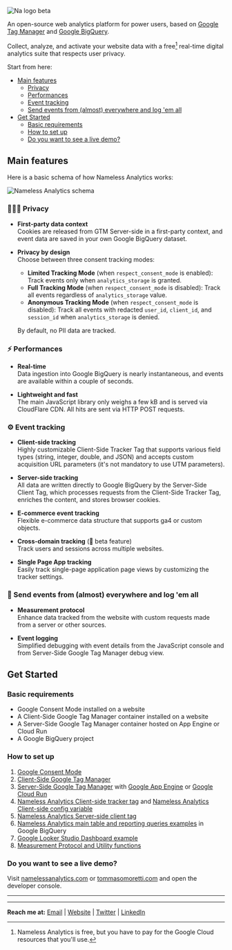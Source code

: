 ![Na logo beta](https://github.com/tommasomoretti/nameless-analytics/assets/29273232/7d4ded5e-4b79-46a2-b089-03997724fd10)

An open-source web analytics platform for power users, based on [Google Tag Manager](https://marketingplatform.google.com/intl/it/about/tag-manager/) and [Google BigQuery](https://cloud.google.com/bigquery).

Collect, analyze, and activate your website data with a free[^1] real-time digital analytics suite that respects user privacy.

Start from here:
- [Main features](#main-features)
  - [Privacy](#%EF%B8%8F-privacy)
  - [Performances](#%EF%B8%8F-performances)
  - [Event tracking](#-event-tracking)
  - [Send events from (almost) everywhere and log 'em all](#-send-events-from-almost-everywhere-and-log-em-all)
- [Get Started](#get-started)
  - [Basic requirements](#basic-requirements)
  - [How to set up](#how-to-set-up)
  - [Do you want to see a live demo?](#do-you-want-to-see-a-live-demo)
 


## Main features
Here is a basic schema of how Nameless Analytics works:

![Nameless Analytics schema](https://github.com/user-attachments/assets/1489c365-ce6e-4109-97e2-91b0debdc91e)


### 🕵🏻‍♂️ Privacy

- **First-party data context**\
  Cookies are released from GTM Server-side in a first-party context, and event data are saved in your own Google BigQuery dataset.

- **Privacy by design**\
  Choose between three consent tracking modes:
  - **Limited Tracking Mode** (when `respect_consent_mode` is enabled): Track events only when `analytics_storage` is granted.
  - **Full Tracking Mode** (when `respect_consent_mode` is disabled): Track all events regardless of `analytics_storage` value.
  - **Anonymous Tracking Mode** (when `respect_consent_mode` is disabled): Track all events with redacted `user_id`, `client_id`, and `session_id` when `analytics_storage` is denied.

  By default, no PII data are tracked.


### ⚡️ Performances

- **Real-time**\
  Data ingestion into Google BigQuery is nearly instantaneous, and events are available within a couple of seconds.

- **Lightweight and fast**\
  The main JavaScript library only weighs a few kB and is served via CloudFlare CDN. All hits are sent via HTTP POST requests.


### ⚙ Event tracking

- **Client-side tracking**\
  Highly customizable Client-Side Tracker Tag that supports various field types (string, integer, double, and JSON) and accepts custom acquisition URL parameters (it's not mandatory to use UTM parameters).

- **Server-side tracking**\
  All data are written directly to Google BigQuery by the Server-Side Client Tag, which processes requests from the Client-Side Tracker Tag, enriches the content, and stores browser cookies.

- **E-commerce event tracking**\
  Flexible e-commerce data structure that supports ga4 or custom objects.

- **Cross-domain tracking** (🚧 beta feature)\
  Track users and sessions across multiple websites.

- **Single Page App tracking**\
  Easily track single-page application page views by customizing the tracker settings.


### 🚀 Send events from (almost) everywhere and log 'em all

- **Measurement protocol**\
  Enhance data tracked from the website with custom requests made from a server or other sources.

- **Event logging**\
  Simplified debugging with event details from the JavaScript console and from Server-Side Google Tag Manager debug view.



## Get Started
### Basic requirements
- Google Consent Mode installed on a website
- A Client-Side Google Tag Manager container installed on a website
- A Server-Side Google Tag Manager container hosted on App Engine or Cloud Run
- A Google BigQuery project


### How to set up
1. [Google Consent Mode](https://developers.google.com/tag-platform/security/guides/consent?hl=en&consentmode=advanced)
2. [Client-Side Google Tag Manager](https://support.google.com/tagmanager/answer/14842164)
3. [Server-Side Google Tag Manager](https://developers.google.com/tag-platform/tag-manager/server-side) with [Google App Engine](https://developers.google.com/tag-platform/tag-manager/server-side/app-engine-setup) or [Google Cloud Run](https://developers.google.com/tag-platform/tag-manager/server-side/cloud-run-setup-guide)
4. [Nameless Analytics Client-side tracker tag](https://github.com/tommasomoretti/nameless-analytics-client-side-tracker-tag) and [Nameless Analytics Client-side config variable](https://github.com/tommasomoretti/nameless-analytics-client-side-config-variable)
5. [Nameless Analytics Server-side client tag](https://github.com/tommasomoretti/nameless-analytics-server-side-client-tag)
6. [Nameless Analytics main table and reporting queries examples](https://github.com/tommasomoretti/nameless-analytics-queries) in Google BigQuery
7. [Google Looker Studio Dashboard example](https://lookerstudio.google.com/reporting/d4a86b2c-417d-4d4d-9ac5-281dca9d1abe/page/HPxxD)
8. [Measurement Protocol and Utility functions](https://github.com/tommasomoretti/nameless-analytics-measurement-protocol-and-utility-functions)


### Do you want to see a live demo?

Visit [namelessanalytics.com](https://namelessanalytics.com?utm_source=github.com&utm_medium=referral&utm_campaign=nameless_analytics) or [tommasomoretti.com](https://tommasomoretti.com?utm_source=github.com&utm_medium=referral&utm_campaign=nameless_analytics) and open the developer console.

---

[^1]: Nameless Analytics is free, but you have to pay for the Google Cloud resources that you'll use.

---

**Reach me at:** [Email](mailto:hello@tommasomoretti.com) | [Website](https://tommasomoretti.com/?utm_source=github.com&utm_medium=referral&utm_campaign=nameless_analytics) | [Twitter](https://twitter.com/tommoretti88) | [LinkedIn](https://www.linkedin.com/in/tommasomoretti/)
